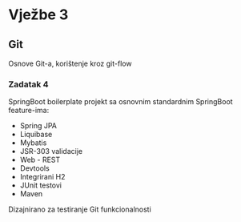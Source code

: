 # Vježbe 3
## Git
Osnove Git-a, korištenje kroz git-flow

### Zadatak 4
SpringBoot boilerplate projekt sa osnovnim standardnim SpringBoot feature-ima:

* Spring JPA
* Liquibase
* Mybatis
* JSR-303 validacije
* Web - REST
* Devtools
* Integrirani H2
* JUnit testovi
* Maven

Dizajnirano za testiranje Git funkcionalnosti
